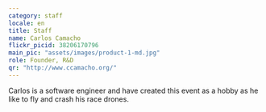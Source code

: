 ```yaml
---
category: staff
locale: en
title: Staff
name: Carlos Camacho
flickr_picid: 38206170796
main_pic: "assets/images/product-1-md.jpg"
role: Founder, R&D
qr: "http://www.ccamacho.org/"
---
```


Carlos is a software engineer
and have created this event as
a hobby as he like to fly and
crash his race drones.

